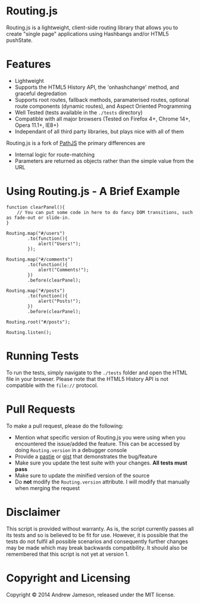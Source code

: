 # Routing.js #

Routing.js is a lightweight, client-side routing library that allows you to create "single page" applications using Hashbangs and/or HTML5 pushState.

# Features #
* Lightweight
* Supports the HTML5 History API, the 'onhashchange' method, and graceful degredation
* Supports root routes, fallback methods, paramaterised routes, optional route components (dynamic routes), and Aspect Oriented Programming
* Well Tested (tests available in the `./tests` directory)
* Compatible with all major browsers (Tested on Firefox 4+, Chrome 14+, Opera 11.1+, IE8+)
* Independant of all third party libraries, but plays nice with all of them

Routing.js is a fork of [PathJS](https://github.com/mtrpcic/pathjs) the primary differences are
* Internal logic for route-matching
* Parameters are returned as objects rather than the simple value from the URL

# Using Routing.js - A Brief Example #

```
function clearPanel(){
    // You can put some code in here to do fancy DOM transitions, such as fade-out or slide-in.
}
    
Routing.map("#/users")
        .to(function(){
            alert("Users!");
        });
    
Routing.map("#/comments")
        .to(function(){
            alert("Comments!");
        })
        .before(clearPanel);
    
Routing.map("#/posts")
        .to(function(){
            alert("Posts!");
        })
        .before(clearPanel);
    
Routing.root("#/posts");
    
Routing.listen();
```


# Running Tests #
To run the tests, simply navigate to the `./tests` folder and open the HTML file in your browser.  Please note that the HTML5 History API is not compatible with the
`file://` protocol.


# Pull Requests #
To make a pull request, please do the following:

* Mention what specific version of Routing.js you were using when you encountered the issue/added the feature.  This can be accessed by doing `Routing.version` in a debugger console
* Provide a [pastie](http://pastie.org/) or [gist](https://gist.github.com/) that demonstrates the bug/feature
* Make sure you update the test suite with your changes.  **All tests must pass**
* Make sure to update the minified version of the source
* Do **not** modify the `Routing.version` attribute.  I will modify that manually when merging the request

# Disclaimer #
This script is provided without warranty. As is, the script currently passes all its tests and so is believed to be fit for use. However, it is possible that the tests do not fulfil all possible scenarios and consequently further changes may be made which may break backwards compatibility. It should also be remembered that this script is not yet at version 1.

# Copyright and Licensing #
Copyright © 2014 Andrew Jameson, released under the MIT license.
